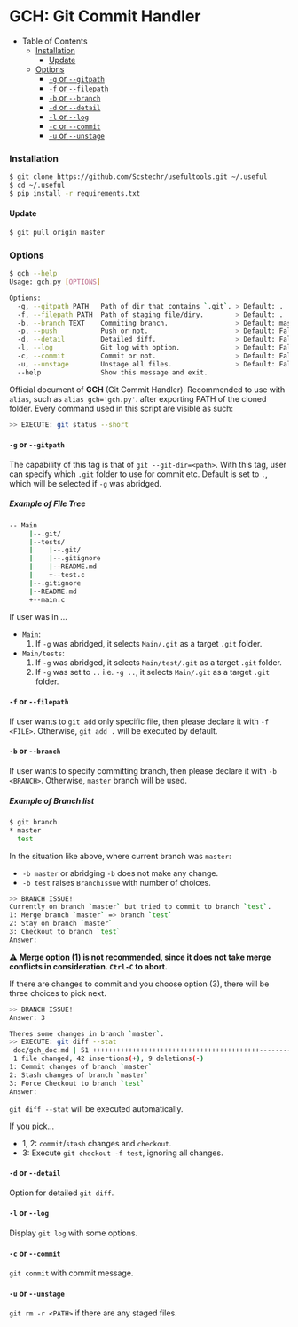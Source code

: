 # GCH: Git Commit Handler
- Table of Contents
	- [Installation](#installation)
		- [Update](#update)
	- [Options](#options)
		- [`-g` or `--gitpath`](#-g-or---gitpath)
		- [`-f` or `--filepath`](#-f-or---filepath)
		- [`-b` or `--branch`](#-b-or---branch)
		- [`-d` or `--detail`](#-d-or---detail)
		- [`-l` or `--log`](#-l-or---log)
		- [`-c` or `--commit`](#-c-or---commit)
		- [`-u` or `--unstage`](#-u-or---unstage)

### Installation
```bash
$ git clone https://github.com/Scstechr/usefultools.git ~/.useful
$ cd ~/.useful
$ pip install -r requirements.txt
```

#### Update
```bash
$ git pull origin master
```


### Options
```bash
$ gch --help
Usage: gch.py [OPTIONS]

Options:
  -g, --gitpath PATH   Path of dir that contains `.git`. > Default: .
  -f, --filepath PATH  Path of staging file/diry.        > Default: .
  -b, --branch TEXT    Commiting branch.                 > Default: master
  -p, --push           Push or not.                      > Default: False
  -d, --detail         Detailed diff.                    > Default: False
  -l, --log            Git log with option.              > Default: False
  -c, --commit         Commit or not.                    > Default: False
  -u, --unstage        Unstage all files.                > Default: False
  --help               Show this message and exit.
```

Official document of __GCH__ (Git Commit Handler).
Recommended to use with `alias`, such as `alias gch='gch.py'`. after exporting PATH of the cloned folder.
Every command used in this script are visible as such:
```bash
>> EXECUTE: git status --short
```

#### `-g` or `--gitpath`

The capability of this tag is that of `git --git-dir=<path>`.
With this tag, user can specify which `.git` folder to use for commit etc.
Default is set to `.`, which will be selected if `-g` was abridged.

##### Example of File Tree
```bash
-- Main
     |--.git/
     |--tests/
     |    |--.git/  
     |    |--.gitignore  
     |    |--README.md  
     |    +--test.c
     |--.gitignore  
     |--README.md  
     +--main.c  
```

If user was in ...
- `Main`:
  1. If `-g` was abridged, it selects `Main/.git` as a target `.git` folder.
- `Main/tests`:
  1. If `-g` was abridged, it selects `Main/test/.git` as a target `.git` folder.
  2. If `-g` was set to `..` i.e. `-g ..`, it selects `Main/.git` as a target `.git` folder.

#### `-f` or `--filepath`

If user wants to `git add` only specific file, then please declare it with `-f <FILE>`. Otherwise, `git add .` will be executed by default.

#### `-b` or `--branch`

If user wants to specify committing branch, then please declare it with `-b <BRANCH>`. Otherwise, `master` branch will be used.

##### Example of Branch list
```bash
$ git branch
* master
  test
```
In the situation like above, where current branch was `master`:
- `-b master` or abridging `-b` does not make any change.
- `-b test` raises `BranchIssue` with number of choices.

```bash
>> BRANCH ISSUE!
Currently on branch `master` but tried to commit to branch `test`.
1: Merge branch `master` => branch `test`
2: Stay on branch `master`                   
3: Checkout to branch `test`  
Answer:
```
:warning:
__Merge option (1) is not recommended, since it does not take merge conflicts in consideration. `Ctrl-C` to abort.__

If there are changes to commit and you choose option (3), there will be three choices to pick next.
```bash
>> BRANCH ISSUE!
Answer: 3

Theres some changes in branch `master`.
>> EXECUTE: git diff --stat
 doc/gch_doc.md | 51 ++++++++++++++++++++++++++++++++++++++++++---------
 1 file changed, 42 insertions(+), 9 deletions(-)
1: Commit changes of branch `master`
2: Stash changes of branch `master`
3: Force Checkout to branch `test`
Answer:
```
`git diff --stat` will be executed automatically.

 If you pick...
- 1, 2: `commit`/`stash` changes and `checkout`.
- 3: Execute `git checkout -f test`, ignoring all changes.

#### `-d` or `--detail`

Option for detailed `git diff`.

#### `-l` or `--log`

Display `git log` with some options.

#### `-c` or `--commit`

`git commit` with commit message.

#### `-u` or `--unstage`

`git rm -r <PATH>` if there are any staged files.


<!--##### `-p` or `--gitpath`
- __Default:__  `.`
- __Argument (Option):__ `<PATH>`

##### `-d` or `--gitpath`
- __Default:__  `.`
- __Argument (Option):__ `<PATH>`

##### `-l` or `--gitpath`
- __Default:__  `.`
- __Argument (Option):__ `<PATH>`

##### `-c` or `--gitpath`
- __Default:__  `.`
- __Argument (Option):__ `<PATH>`

##### `-u` or `--gitpath`
- __Default:__  `.`
- __Argument (Option):__ `<PATH>` -->